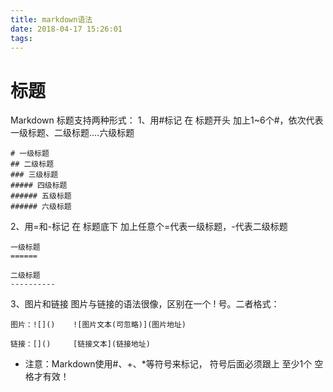 ```yaml
---
title: markdown语法
date: 2018-04-17 15:26:01
tags:
---
```

# 标题
Markdown 标题支持两种形式：
1、用#标记
在 标题开头 加上1~6个#，依次代表一级标题、二级标题....六级标题
```
# 一级标题
## 二级标题
### 三级标题
##### 四级标题
###### 五级标题
###### 六级标题

```
2、用=和-标记
在 标题底下 加上任意个=代表一级标题，-代表二级标题
```
一级标题
======

二级标题
----------
```
3、图片和链接
图片与链接的语法很像，区别在一个 ! 号。二者格式：
```
图片：![]()    ![图片文本(可忽略)](图片地址)

链接：[]()     [链接文本](链接地址)
```
* 注意：Markdown使用#、+、*等符号来标记， 符号后面必须跟上 至少1个 空格才有效！